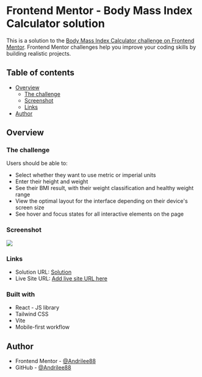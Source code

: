 # Frontend Mentor - Body Mass Index Calculator solution

This is a solution to the [Body Mass Index Calculator challenge on Frontend Mentor](https://www.frontendmentor.io/challenges/body-mass-index-calculator-brrBkfSz1T). Frontend Mentor challenges help you improve your coding skills by building realistic projects. 

## Table of contents

- [Overview](#overview)
  - [The challenge](#the-challenge)
  - [Screenshot](#screenshot)
  - [Links](#links)
- [Author](#author)

## Overview

### The challenge

Users should be able to:

- Select whether they want to use metric or imperial units
- Enter their height and weight
- See their BMI result, with their weight classification and healthy weight range
- View the optimal layout for the interface depending on their device's screen size
- See hover and focus states for all interactive elements on the page

### Screenshot

![](./screenshot.jpg)

### Links

- Solution URL: [Solution](https://github.com/Andrilee88/BMI-Calculator)
- Live Site URL: [Add live site URL here]([https://your-live-site-url.com](https://bmi-calculator-frontmentor.netlify.app/))


### Built with

- React - JS library
- Tailwind CSS
- Vite
- Mobile-first workflow

## Author

- Frontend Mentor - [@Andrilee88](https://www.frontendmentor.io/profile/Andrilee88)
- GitHub - [@Andrilee88](https://github.com/Andrilee88)

